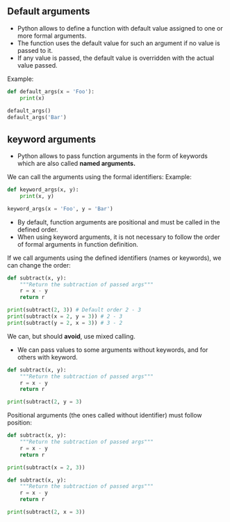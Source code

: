 ## Default arguments

- Python allows to define a function with default value assigned to one or more formal arguments.
- The function uses the default value for such an argument if no value is passed to it.
- If any value is passed, the default value is overridden with the actual value passed.

Example:
```Python
def default_args(x = 'Foo'):
    print(x)
    
default_args()
default_args('Bar')
```
## keyword arguments

- Python allows to pass function arguments in the form of keywords which are also called **named arguments.**

We can call the arguments using the formal identifiers:
Example:
```Python
def keyword_args(x, y):
	print(x, y)

keyword_args(x = 'Foo', y = 'Bar')
```

- By default, function arguments are positional and must be called in the defined order.
- When using keyword arguments, it is not necessary to follow the order of formal arguments in function definition.

If we call arguments using the defined identifiers (names or keywords), we can change the order:
```Python
def subtract(x, y):
	"""Return the subtraction of passed args"""
	r = x - y
	return r

print(subtract(2, 3)) # Default order 2 - 3
print(subtract(x = 2, y = 3)) # 2 - 3
print(subtract(y = 2, x = 3)) # 3 - 2
```

We can, but should **avoid**, use mixed calling. 
- We can pass values to some arguments without keywords, and for others with keyword.

```Python
def subtract(x, y):
	"""Return the subtraction of passed args"""
	r = x - y
	return r

print(subtract(2, y = 3)
```

Positional arguments (the ones called without identifier) must follow position:
```Python
def subtract(x, y):
	"""Return the subtraction of passed args"""
	r = x - y
	return r

print(subtract(x = 2, 3))
```

```Python
def subtract(x, y):
	"""Return the subtraction of passed args"""
	r = x - y
	return r

print(subtract(2, x = 3))
```
